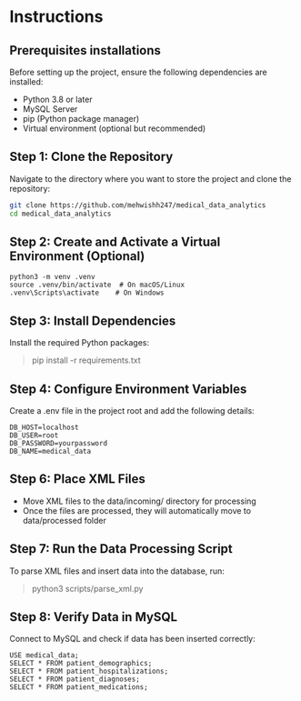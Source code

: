 # Instructions

## Prerequisites installations

Before setting up the project, ensure the following dependencies are installed:

- Python 3.8 or later
- MySQL Server
- pip (Python package manager)
- Virtual environment (optional but recommended)


## Step 1: Clone the Repository

Navigate to the directory where you want to store the project and clone the repository:

```bash
git clone https://github.com/mehwishh247/medical_data_analytics
cd medical_data_analytics
```

## Step 2: Create and Activate a Virtual Environment (Optional)
```
python3 -m venv .venv
source .venv/bin/activate  # On macOS/Linux
.venv\Scripts\activate    # On Windows

```

## Step 3: Install Dependencies

Install the required Python packages:

> pip install -r requirements.txt

## Step 4: Configure Environment Variables

Create a .env file in the project root and add the following details:
```
DB_HOST=localhost
DB_USER=root
DB_PASSWORD=yourpassword
DB_NAME=medical_data
```

## Step 6: Place XML Files

- Move XML files to the data/incoming/ directory for processing
- Once the files are processed, they will automatically move to data/processed folder

## Step 7: Run the Data Processing Script

To parse XML files and insert data into the database, run:

> python3 scripts/parse_xml.py

## Step 8: Verify Data in MySQL

Connect to MySQL and check if data has been inserted correctly:

```
USE medical_data;
SELECT * FROM patient_demographics;
SELECT * FROM patient_hospitalizations;
SELECT * FROM patient_diagnoses;
SELECT * FROM patient_medications;
```


